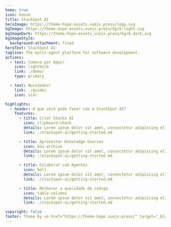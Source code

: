 ```yaml
---
home: true
icon: house
title: StackSpot AI
heroImage: https://theme-hope-assets.vuejs.press/logo.svg
bgImage: https://theme-hope-assets.vuejs.press/bg/6-light.svg
bgImageDark: https://theme-hope-assets.vuejs.press/bg/6-dark.svg
bgImageStyle:
  background-attachment: fixed
heroText: StackSpot AI
tagline: The multi-agent platform for software development.
actions:
  - text: Comece por Aqui!
    icon: lightbulb
    link: ./demo/
    type: primary

  - text: Novidades!
    link: ./guide/
    icon: star

highlights:
  - header: O que você pode fazer com a StackSpot AI?
    features:
      - title: Criar Stacks AI
        icon: clipboard-check
        details: Lorem ipsum dolor sit amet, consectetur adipiscing elit. Proin ut faucibus lectus. Etiam nec augue pulvinar erat pharetra pellentesque. Maecenas.
        link: ./stackspot-ai/getting-started.md

      - title: Aproveitar Knowledge Sources
        icon: box-archive
        details: Lorem ipsum dolor sit amet, consectetur adipiscing elit. Proin ut faucibus lectus. Etiam nec augue pulvinar erat pharetra pellentesque. Maecenas.
        link: ./stackspot-ai/getting-started.md

      - title: Colaborar com Agentes
        icon: bell
        details: Lorem ipsum dolor sit amet, consectetur adipiscing elit. Proin ut faucibus lectus. Etiam nec augue pulvinar erat pharetra pellentesque. Maecenas.
        link: ./stackspot-ai/getting-started.md

      - title: Melhorar a qualidade do código
        icon: table-columns
        details: Lorem ipsum dolor sit amet, consectetur adipiscing elit. Proin ut faucibus lectus. Etiam nec augue pulvinar erat pharetra pellentesque. Maecenas.
        link: ./stackspot-ai/getting-started.md

copyright: false
footer: Theme by <a href="https://theme-hope.vuejs.press/" target="_blank">VuePress Theme Hope</a> | MIT Licensed, Copyright © 2019-present Mr.Hope
---
```

